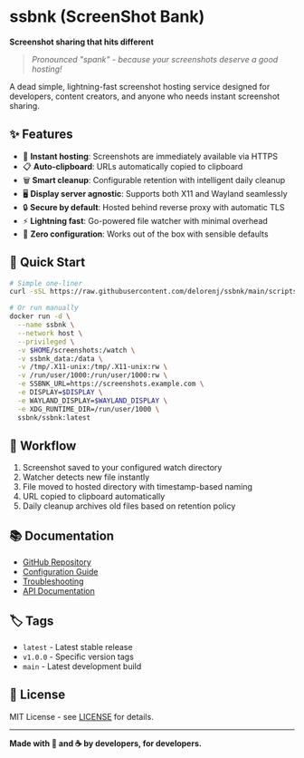 # ssbnk (ScreenShot Bank)

**Screenshot sharing that hits different**

> *Pronounced "spank" - because your screenshots deserve a good hosting!*

A dead simple, lightning-fast screenshot hosting service designed for developers, content creators, and anyone who needs instant screenshot sharing.

## ✨ Features

- 📸 **Instant hosting**: Screenshots are immediately available via HTTPS
- 📋 **Auto-clipboard**: URLs automatically copied to clipboard  
- 🗑️ **Smart cleanup**: Configurable retention with intelligent daily cleanup
- 🖥️ **Display server agnostic**: Supports both X11 and Wayland seamlessly
- 🔒 **Secure by default**: Hosted behind reverse proxy with automatic TLS
- ⚡ **Lightning fast**: Go-powered file watcher with minimal overhead
- 🎯 **Zero configuration**: Works out of the box with sensible defaults

## 🚀 Quick Start

```bash
# Simple one-liner
curl -sSL https://raw.githubusercontent.com/delorenj/ssbnk/main/scripts/run-ssbnk.sh | bash

# Or run manually
docker run -d \
  --name ssbnk \
  --network host \
  --privileged \
  -v $HOME/screenshots:/watch \
  -v ssbnk_data:/data \
  -v /tmp/.X11-unix:/tmp/.X11-unix:rw \
  -v /run/user/1000:/run/user/1000:rw \
  -e SSBNK_URL=https://screenshots.example.com \
  -e DISPLAY=$DISPLAY \
  -e WAYLAND_DISPLAY=$WAYLAND_DISPLAY \
  -e XDG_RUNTIME_DIR=/run/user/1000 \
  ssbnk/ssbnk:latest
```

## 🔄 Workflow

1. Screenshot saved to your configured watch directory
2. Watcher detects new file instantly
3. File moved to hosted directory with timestamp-based naming
4. URL copied to clipboard automatically
5. Daily cleanup archives old files based on retention policy

## 📚 Documentation

- [GitHub Repository](https://github.com/delorenj/ssbnk)
- [Configuration Guide](https://github.com/delorenj/ssbnk/blob/main/docs/CONFIGURATION.md)
- [Troubleshooting](https://github.com/delorenj/ssbnk/blob/main/docs/TROUBLESHOOTING.md)
- [API Documentation](https://github.com/delorenj/ssbnk/blob/main/docs/API.md)

## 🏷️ Tags

- `latest` - Latest stable release
- `v1.0.0` - Specific version tags
- `main` - Latest development build

## 📄 License

MIT License - see [LICENSE](https://github.com/delorenj/ssbnk/blob/main/LICENSE) for details.

---

**Made with 📸 and ☕ by developers, for developers.**
